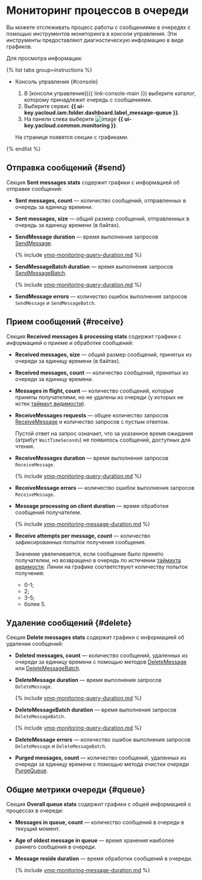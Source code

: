 # Мониторинг процессов в очереди

Вы можете отслеживать процесс работы с сообщениями в очередях с помощью инструментов мониторинга в консоли управления. Эти инструменты предоставляют диагностическую информацию в виде графиков.

Для просмотра информации:

{% list tabs group=instructions %}

- Консоль управления {#console}

  1. В [консоли управления]({{ link-console-main }}) выберите каталог, которому принадлежит очередь с сообщениями.
  1. Выберите сервис **{{ ui-key.yacloud.iam.folder.dashboard.label_message-queue }}**.
  1. На панели слева выберите ![image](../../_assets/console-icons/display-pulse.svg) **{{ ui-key.yacloud.common.monitoring }}**.

  На странице появятся секции с графиками.

{% endlist %}

## Отправка сообщений {#send}

Секция **Sent messages stats** содержит графики с информацией об отправке сообщений:

* **Sent messages, count** — количество сообщений, отправленных в очередь за единицу времени.

* **Sent messages, size** — общий размер сообщений, отправленных в очередь за единицу времени (в байтах).

* **SendMessage duration** — время выполнения запросов [SendMessage](../api-ref/message/SendMessage.md).

  {% include [ymq-monitoring-query-duration.md](../../_includes/message-queue/ymq-monitoring-query-duration.md) %}

* **SendMessageBatch duration** — время выполнения запросов [SendMessageBatch](../api-ref/message/SendMessageBatch.md).

  {% include [ymq-monitoring-query-duration.md](../../_includes/message-queue/ymq-monitoring-query-duration.md) %}

* **SendMessage errors** — количество ошибок выполнения запросов `SendMessage` и `SendMessageBatch`.

## Прием сообщений {#receive}

Секция **Received messages & processing stats** содержит графики с информацией о приеме и обработке сообщений:

* **Received messages, size** — общий размер сообщений, принятых из очереди за единицу времени (в байтах).

* **Received messages, count** — количество сообщений, принятых из очереди за единицу времени.

* **Messages in flight, count** — количество сообщений, которые приняты получателями, но не удалены из очереди (у которых не истек [таймаут видимости](../concepts/visibility-timeout.md)).

* **ReceiveMessages requests** — общее количество запросов [ReceiveMessage](../api-ref/message/ReceiveMessage) и количество запросов с пустым ответом.

  Пустой ответ на запрос означает, что за указанное время ожидания (атрибут `WaitTimeSeconds`) не появилось сообщений, доступных для чтения.
    
* **ReceiveMessages duration** — время выполнения запросов `ReceiveMessage`.

  {% include [ymq-monitoring-query-duration.md](../../_includes/message-queue/ymq-monitoring-query-duration.md) %}

* **ReceiveMessage errors** — количество ошибок выполнения запросов `ReceiveMessage`.

* **Message processing on client duration** — время обработки сообщений получателем.
      
  {% include [ymq-monitoring-message-duration.md](../../_includes/message-queue/ymq-monitoring-message-duration.md) %}

* **Receive attempts per message, count** — количество зафиксированных попыток получения сообщения.

  Значение увеличивается, если сообщение было принято получателем, но возвращено в очередь по истечении [таймаута видимости](../concepts/visibility-timeout.md). Линии на графике соответствуют количеству попыток получения:
  * 0-1;
  * 2;
  * 3-5;
  * более 5.

## Удаление сообщений {#delete}

Секция **Delete messages stats** содержит графики с информацией об удалении сообщений:
    
* **Deleted messages, count** — количество сообщений, удаленных из очереди за единицу времени с помощью методов [DeleteMessage](../api-ref/message/DeleteMessage) или [DeleteMessageBatch](../api-ref/message/DeleteMessageBatch).
* **DeleteMessage duration** — время выполнения запросов `DeleteMessage`.

  {% include [ymq-monitoring-query-duration.md](../../_includes/message-queue/ymq-monitoring-query-duration.md) %}

* **DeleteMessageBatch duration** — время выполнения запросов `DeleteMessageBatch`.

  {% include [ymq-monitoring-query-duration.md](../../_includes/message-queue/ymq-monitoring-query-duration.md) %}

* **DeleteMessage errors** — количество ошибок выполнения запросов `DeleteMessage` и `DeleteMessageBatch`.

* **Purged messages, count** — количество сообщений, удаленных из очереди за единицу времени с помощью метода очистки очереди [PurgeQueue](../api-ref/queue/PurgeQueue).

## Общие метрики очереди {#queue}

Секция **Overall queue stats** содержит графики с общей информацией о процессах в очереди:

* **Messages in queue, count** — количество сообщений в очереди в текущий момент.

* **Age of oldest message in queue** — время хранения наиболее раннего сообщения в очереди.

* **Message reside duration** — время обработки сообщений в очереди.
      
  {% include [ymq-monitoring-message-duration.md](../../_includes/message-queue/ymq-monitoring-message-duration.md) %}
